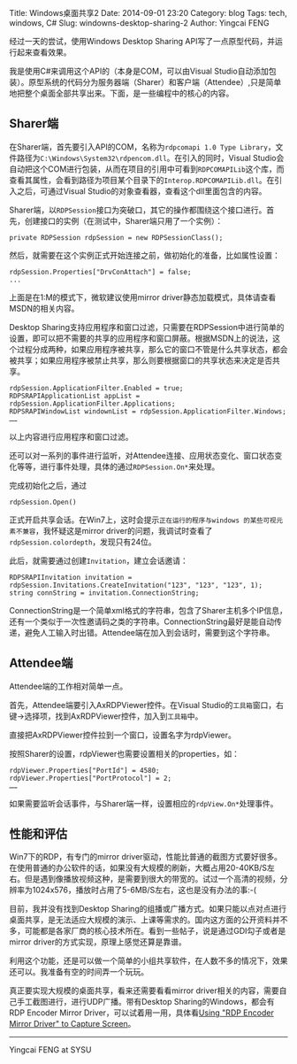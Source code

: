 Title: Windows桌面共享2
Date: 2014-09-01 23:20
Category: blog
Tags: tech, windows, C#
Slug: windowns-desktop-sharing-2
Author: Yingcai FENG

经过一天的尝试，使用Windows Desktop Sharing API写了一点原型代码，并运行起来查看效果。

我是使用C#来调用这个API的（本身是COM，可以由Visual Studio自动添加包装）。原型系统的代码分为服务器端（Sharer）和客户端（Attendee）,只是简单地把整个桌面全部共享出来。下面，是一些编程中的核心的内容。

## Sharer端

在Sharer端，首先要引入API的COM，名称为`rdpcomapi 1.0 Type Library`，文件路径为`C:\Windows\System32\rdpencom.dll`。在引入的同时，Visual Studio会自动把这个COM进行包装，从而在项目的引用中可看到`RDPCOMAPILib`这个库，而查看其属性，会看到路径为项目某个目录下的`Interop.RDPCOMAPILib.dll`。在引入之后，可通过Visual Studio的对象查看器，查看这个dll里面包含的内容。

Sharer端，以`RDPSession`接口为突破口，其它的操作都围绕这个接口进行。首先，创建接口的实例（在测试中，Sharer端只用了一个实例）：

    private RDPSession rdpSession = new RDPSessionClass();

然后，就需要在这个实例正式开始连接之前，做初始化的准备，比如属性设置：

    rdpSession.Properties["DrvConAttach"] = false;
    ...
    
上面是在1:M的模式下，微软建议使用mirror driver静态加载模式，具体请查看MSDN的相关内容。

Desktop Sharing支持应用程序和窗口过滤，只需要在RDPSession中进行简单的设置，即可以把不需要的共享的应用程序和窗口屏蔽。根据MSDN上的说法，这个过程分成两种，如果应用程序被共享，那么它的窗口不管是什么共享状态，都会被共享；如果应用程序被禁止共享，那么则要根据窗口的共享状态来决定是否共享。

    rdpSession.ApplicationFilter.Enabled = true;
    RDPSRAPIApplicationList appList = rdpSession.ApplicationFilter.Applications;
    RDPSRAPIWindowList windownList = rdpSession.ApplicationFilter.Windows;
    ……
    
以上内容进行应用程序和窗口过滤。

还可以对一系列的事件进行监听，对Attendee连接、应用状态变化、窗口状态变化等等，进行事件处理，具体的通过`RDPSession.On*`来处理。

完成初始化之后，通过

    rdpSession.Open()
    
正式开启共享会话。在Win7上，这时会提示`正在运行的程序与windows 的某些可视元素不兼容`，我怀疑这是mirror driver的问题，我调试时查看了`rdpSession.colordepth`，发现只有24位。

此后，就需要通过创建`Invitation`，建立会话邀请：

    RDPSRAPIInvitation invitation = rdpSession.Invitations.CreateInvitation("123", "123", "123", 1);
    string connString = invitation.ConnectionString;

ConnectionString是一个简单xml格式的字符串，包含了Sharer主机多个IP信息，还有一个类似于一次性邀请码之类的字符串。ConnectionString最好是能自动传递，避免人工输入时出错。Attendee端在加入到会话时，需要到这个字符串。

## Attendee端

Attendee端的工作相对简单一点。

首先，Attendee端要引入AxRDPViewer控件。在Visual Studio的`工具箱`窗口，右键->选择项，找到AxRDPViewer控件，加入到`工具箱`中。

直接把AxRDPViewer控件拉到一个窗口，设置名字为rdpViewer。

按照Sharer的设置，rdpViewer也需要设置相关的properties，如：

    rdpViewer.Properties["PortId"] = 4580;
    rdpViewer.Properties["PortProtocol"] = 2;
    ……
    
如果需要监听会话事件，与Sharer端一样，设置相应的`rdpView.On*`处理事件。

## 性能和评估

Win7下的RDP，有专门的mirror driver驱动，性能比普通的截图方式要好很多。在使用普通的办公软件的话，如果没有大规模的刷新，大概占用20-40KB/S左右。但是遇到像播放视频这种，是需要到很大的带宽的。试过一个高清的视频，分辨率为1024x576，播放时占用了5-6MB/S左右，这也是没有办法的事:-(

目前，我并没有找到Desktop Sharing的组播或广播方式。如果只能以点对点进行桌面共享，是无法适应大规模的演示、上课等需求的。国内这方面的公开资料并不多，可能都是各家厂商的核心技术所在。看到一些帖子，说是通过GDI勾子或者是mirror driver的方式实现，原理上感觉还算是靠谱。

利用这个功能，还是可以做一个简单的小组共享软件，在人数不多的情况下，效果还可以。我准备有空的时间弄一个玩玩。

真正要实现大规模的桌面共享，看来还需要看看mirror driver相关的内容，需要自己手工截图进行，进行UDP广播。带有Desktop Sharing的Windows，都会有RDP Encoder Mirror Driver，可以试着用一用，具体看[Using "RDP Encoder Mirror Driver" to Capture Screen]。

[Using "RDP Encoder Mirror Driver" to Capture Screen]: http://www.codeproject.com/Articles/716128/Using-RDP-Encoder-Mirror-Driver-to-Capture-Screen "使用RDP的Mirror Driver"

---
Yingcai FENG at SYSU
